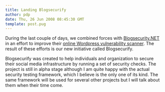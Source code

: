 ```yaml
---
title: Landing Blogsecurify
author: pdp
date: Thu, 26 Jun 2008 08:45:30 GMT
template: post.pug
---
```


During the last couple of days, we combined forces with [Blogsecurity.NET](http://www.blogsecurity.net) in an effort to improve their [online Wordpress vulnerability scanner](http://blogsecurity.net/cgi-bin/wp-scanner.cgi). The result of these efforts is our new initiative called Blogsecurify.

Blogsecurify was created to help individuals and organization to secure their social media infrastructure by running a set of security checks. The project is still in alpha stage although I am quite happy with the actual security testing framework, which I believe is the only one of its kind. The same framework will be used for several other projects but I will talk about them when their time come.
